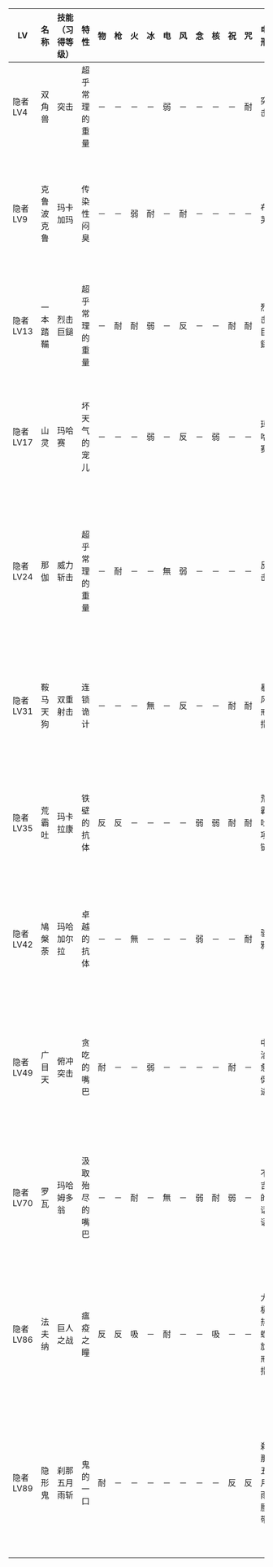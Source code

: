|LV|名称|技能（习得等级）|特性|物|枪|火|冰|电|风|念|核|祝|咒|电刑|警报电刑|装备类型|技能|
|-|-|-|-|-|-|-|-|-|-|-|-|-|-|-|-|-|-|
|隐者LV4|双角兽|突击|超乎常理的重量|－|－|－|－|弱|－|－|－|－|耐|突击|俯冲突击|技能卡|塔伦达,加尔(6),防冰之壁(7),建言(8)|
|隐者LV9|克鲁波克鲁|玛卡加玛|传染性闷臭|－|－|弱|耐|－|耐|－|－|－|－|布芙|玛哈布芙|技能卡|布芙,冰冻识破(11),斯坤达(12),防炎之壁(13),玛哈布芙(14),雨歌(15)|
|隐者LV13|一本踏鞴|烈击巨鎚|超乎常理的重量|－|耐|耐|弱|－|反|－|－|耐|耐|烈击巨鎚|闪光炸弹|技能卡|塔尔卡加,晕眩耐性,横冲直撞(15),教练(16),反击(18)|
|隐者LV17|山灵|玛哈赛|坏天气的宠儿|－|－|－|弱|－|反|－|弱|－|－|玛哈赛|赛欧|技能卡|幸运拳,塔尔卡加,天公不作美(20),防岚之壁(21),建言(22),赛欧(23)|
|隐者LV24|那伽|威力斩击|超乎常理的重量|－|耐|－|－|無|弱|－|－|－|－|反击|重反击|技能卡|忘杀突袭,吉欧加,触电几率UP(26),反击(27),玛哈吉欧加(28),玛哈拉库卡加(29)|
|隐者LV31|鞍马天狗|双重射击|连锁诡计|－|－|－|無|－|反|－|－|耐|耐|暴风戒指|暴风螺旋戒指|饰品|玛哈斯坤达,玛哈加尔拉,疾风强化(32),精神污染(34),中级成长(35)|
|隐者LV35|荒霸吐|玛卡拉康|铁壁的抗体|反|反|－|－|－|－|弱|弱|耐|耐|荒霸吐项链|顶级荒霸吐项链|女性防具|深渊的波动,洗脑无效,吸魔(37),闪光炸弹(38),防御诀窍(39)|
|隐者LV42|鳩槃荼|玛哈加尔拉|卓越的抗体|－|－|無|－|－|－|弱|－|－|耐|骇鸦|血祭|技能卡|污秽空气,血祭,五月雨斩(43),迪卡加(45),恐惧几率UP(46),革命(47)|
|隐者LV49|广目天|俯冲突击|贪吃的嘴巴|耐|－|－|弱|－|－|－|－|耐|－|中治愈促进|大治愈促进|技能卡|中治療促進,革命,攻击诀窍(51),防冰之壁(52),不屈斗志(54),死亡游戏(55)|
|隐者LV70|罗瓦|玛哈姆多翁|汲取殆尽的嘴巴|－|－|耐|－|無|－|弱|耐|弱|－|不吉的话语|深渊的波动|技能卡|深渊的波动,吸血,玛哈耶加翁(72),咒怨吸收(73),吸魔(74),精神耐性(75)|
|隐者LV86|法夫纳|巨人之战|瘟疫之瞳|反|反|吸|－|耐|－|－|吸|－|－|大极热螺旋戒指|灼热龙角|饰品|恶魔微笑,宇宙火焰,原子火焰(88),高级核热强化(89),女巫诅咒(91),核热吸收(92)|
|隐者LV89|隐形鬼|刹那五月雨斩|鬼的一口|耐|－|－|－|－|－|－|－|反|反|刹那五月雨腰带|剑舞腰带|饰品|玛卡加玛翁,背水一战,武道的诀窍(91),大治愈促进(92),不动如山(93),火神之击(95)|
